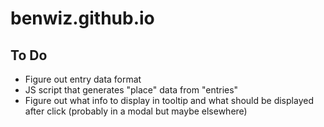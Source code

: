 # benwiz.github.io

## To Do

- Figure out entry data format
- JS script that generates "place" data from "entries"
- Figure out what info to display in tooltip and what should be displayed after click (probably in a modal but maybe elsewhere)
